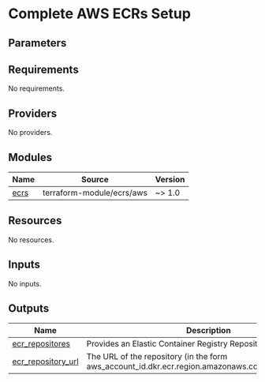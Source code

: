 # Complete AWS ECRs Setup

## Parameters

<!-- BEGINNING OF PRE-COMMIT-TERRAFORM DOCS HOOK -->
## Requirements

No requirements.

## Providers

No providers.

## Modules

| Name | Source | Version |
|------|--------|---------|
| <a name="module_ecrs"></a> [ecrs](#module\_ecrs) | terraform-module/ecrs/aws | ~> 1.0 |

## Resources

No resources.

## Inputs

No inputs.

## Outputs

| Name | Description |
|------|-------------|
| <a name="output_ecr_repositores"></a> [ecr\_repositores](#output\_ecr\_repositores) | Provides an Elastic Container Registry Repository. |
| <a name="output_ecr_repository_url"></a> [ecr\_repository\_url](#output\_ecr\_repository\_url) | The URL of the repository (in the form aws\_account\_id.dkr.ecr.region.amazonaws.com/repositoryName) |
<!-- END OF PRE-COMMIT-TERRAFORM DOCS HOOK -->
